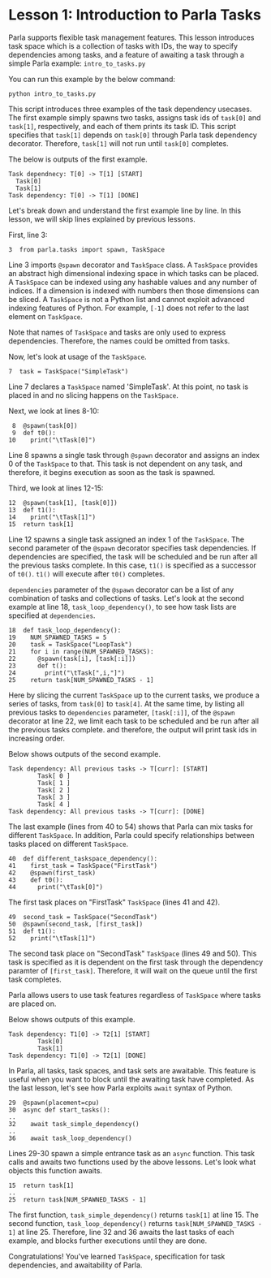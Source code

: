 # Lesson 1: Introduction to Parla Tasks

Parla supports flexible task management features. This lesson introduces
task space which is a collection of tasks with IDs, the way to specify
dependencies among tasks, and a feature of awaiting a task through a
simple Parla example: `intro_to_tasks.py`

You can run this example by the below command:

```
python intro_to_tasks.py
```

This script introduces three examples of the task dependency usecases.
The first example simply spawns two tasks, assigns task ids of `task[0]` and
`task[1]`, respectively, and each of them prints its task ID. This script
specifies that `task[1]` depends on `task[0]` through Parla task dependency
decorator. Therefore, `task[1]` will not run until `task[0]` completes.

The below is outputs of the first example.

```
Task dependnecy: T[0] -> T[1] [START]
  Task[0]
  Task[1]
Task dependency: T[0] -> T[1] [DONE]
```

Let's break down and understand the first example line by line.
In this lesson, we will skip lines explained by previous lessons.

First, line 3:

```
3  from parla.tasks import spawn, TaskSpace
```

Line 3 imports `@spawn` decorator and `TaskSpace` class.
A `TaskSpace` provides an abstract high dimensional indexing space in which tasks can be placed.
A `TaskSpace` can be indexed using any hashable values and any number of indices.
If a dimension is indexed with numbers then those dimensions can be sliced.
A `TaskSpace` is not a Python list and cannot exploit advanced indexing features of Python.
For example, `[-1]` does not refer to the last element on `TaskSpace`.

Note that names of `TaskSpace` and tasks are only used to express dependencies.
Therefore, the names could be omitted from tasks.

Now, let's look at usage of the `TaskSpace`.

```
7  task = TaskSpace("SimpleTask")
```

Line 7 declares a `TaskSpace` named 'SimpleTask'.
At this point, no task is placed in and no slicing happens on the `TaskSpace`.

Next, we look at lines 8-10:

```
 8  @spawn(task[0])
 9  def t0():
10    print("\tTask[0]")
```

Line 8 spawns a single task through `@spawn` decorator and assigns an index 0 of
the `TaskSpace` to that. This task is not dependent on any task, and therefore,
it begins execution as soon as the task is spawned.

Third, we look at lines 12-15:

```
12  @spawn(task[1], [task[0]])
13  def t1():
14    print("\tTask[1]")
15  return task[1]
```

Line 12 spawns a single task assigned an index 1 of the `TaskSpace`.
The second parameter of the `@spawn` decorator specifies task dependencies.
If dependencies are specified, the task will be scheduled and be run after all
the previous tasks complete.
In this case, `t1()` is specified as a successor of `t0()`. `t1()` will execute
after `t0()` completes.

`dependencies` parameter of the `@spawn` decorator can be a list of
any combination of tasks and collections of tasks.
Let's look at the second example at line 18, `task_loop_dependency()`,
to see how task lists are specified at `dependencies`.

```
18  def task_loop_dependency():
19    NUM_SPAWNED_TASKS = 5
20    task = TaskSpace("LoopTask")
21    for i in range(NUM_SPAWNED_TASKS):
22      @spawn(task[i], [task[:i]])
23      def t():
24        print("\tTask[",i,"]")
25    return task[NUM_SPAWNED_TASKS - 1]
```

Here by slicing the current `TaskSpace` up to the current tasks, we produce
a series of tasks, from `task[0]` to `task[4]`. At the same time, by listing all previous tasks to
`dependencies` parameter, `[task[:i]]`, of the `@spawn` decorator at line 22, we limit each task
to be scheduled and be run after all the previous tasks complete. and
therefore, the output will print task ids in increasing order.

Below shows outputs of the second example.

```
Task dependency: All previous tasks -> T[curr]: [START]
        Task[ 0 ]
        Task[ 1 ]
        Task[ 2 ]
        Task[ 3 ]
        Task[ 4 ]
Task dependency: All previous tasks -> T[curr]: [DONE]
```

The last example (lines from 40 to 54) shows that Parla can mix tasks for different
`TaskSpace`. In addition, Parla could specify relationships between tasks placed on different `TaskSpace`.

```
40  def different_taskspace_dependency():
41    first_task = TaskSpace("FirstTask")
42    @spawn(first_task)
43    def t0():
44      print("\tTask[0]")
```

The first task places on "FirstTask" `TaskSpace` (lines 41 and 42).

```
49  second_task = TaskSpace("SecondTask")
50  @spawn(second_task, [first_task])
51  def t1():
52    print("\tTask[1]")
```

The second task place on "SecondTask" `TaskSpace` (lines 49 and 50).
This task is specified as it is dependent on the first task through the dependency paramter of `[first_task]`.
Therefore, it will wait on the queue until the first task completes.

Parla allows users to use task features regardless of `TaskSpace` where tasks are placed on.

Below shows outputs of this example.

```
Task dependency: T1[0] -> T2[1] [START]
        Task[0]
        Task[1]
Task dependency: T1[0] -> T2[1] [DONE]
```

In Parla, all tasks, task spaces, and task sets are awaitable.
This feature is useful when you want to block until the awaiting task have completed. 
As the last lesson, let's see how Parla exploits `await` syntax of Python.

```
29  @spawn(placement=cpu)
30  async def start_tasks():
..
32    await task_simple_dependency()
..
36    await task_loop_dependency()
```

Lines 29-30 spawn a simple entrance task as an `async` function.
This task calls and awaits two functions used by the above lessons.
Let's look what objects this function awaits.

```
15  return task[1]
..
25  return task[NUM_SPAWNED_TASKS - 1]
```

The first function, `task_simple_dependency()` returns `task[1]` at line 15.
The second function, `task_loop_dependency()` returns `task[NUM_SPAWNED_TASKS - 1]` at line 25.
Therefore, line 32 and 36 awaits the last tasks of each example, and blocks further executions until
they are done.

Congratulations! You've learned `TaskSpace`, specification for task dependencies, and 
awaitability of Parla.
